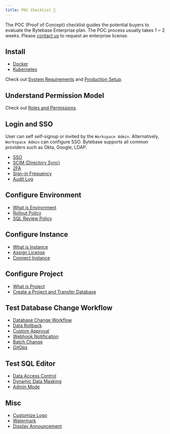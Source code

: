 ```yaml
---
title: POC Checklist 📝
---
```


The POC (Proof of Concept) checklist guides the potential buyers to evaluate the Bytebase Enterprise
plan. The POC process usually takes 1 ~ 2 weeks. Please [contact us](/contact-us) to request an
enterprise license.

## Install

- [Docker](/docs/get-started/self-host/#docker)
- [Kubernetes](/docs/get-started/self-host/#kubernetes)

Check out [System Requirements](/docs/faq/##system-requirements)
and [Production Setup](/docs/administration/production-setup).

## Understand Permission Model

Check out [Roles and Permissions](/docs/concepts/roles-and-permissions/).

## Login and SSO

User can self self-signup or invited by the `Workspace Admin`. Alternatively, `Workspace Admin` can
configure SSO. Bytebase supports all common providers such as Okta, Google, LDAP.

- [SSO](/docs/administration/sso/overview/)
- [SCIM (Directory Sync)](/docs/administration/scim/overview/)
- [2FA](/docs/administration/2fa/)
- [Sign-in Frequency](/docs/administration/sign-in-frequency/)
- [Audit Log](/docs/security/audit-log/)

## Configure Environment

- [What is Environment](/docs/concepts/data-model/#environment)
- [Rollout Policy](/docs/administration/environment-policy/tier/)
- [SQL Review Policy](/docs/sql-review/review-policy/)

## Configure Instance

- [What is Instance](/docs/concepts/data-model/#database-instance)
- [Assign License](/docs/administration/license/)
- [Connect Instance](/docs/get-started/instance/)

## Configure Project

- [What is Project](/docs/concepts/data-model/#project)
- [Create a Project and Transfer Database](/docs/get-started/step-by-step/create-a-project/#option-a-transfer-an-existing-database-into-the-project)

## Test Database Change Workflow

- [Database Change Workflow](/docs/change-database/change-workflow/)
- [Data Rollback](/docs/change-database/rollback-data-changes/)
- [Custom Approval](/docs/administration/custom-approval/)
- [Webhook Notification](/docs/change-database/webhook/)
- [Batch Change](/docs/change-database/batch-change/)
- [GitOps](/docs/vcs-integration/overview/)

## Test SQL Editor

- [Data Access Control](/docs/security/data-access-control/)
- [Dynamic Data Masking](/docs/security/data-masking/overview/)
- [Admin Mode](/docs/sql-editor/admin-mode/)

## Misc

- [Customize Logo](/docs/administration/customize-logo/)
- [Watermark](/docs/security/watermark/)
- [Display Announcement](/docs/administration/announcement/)
